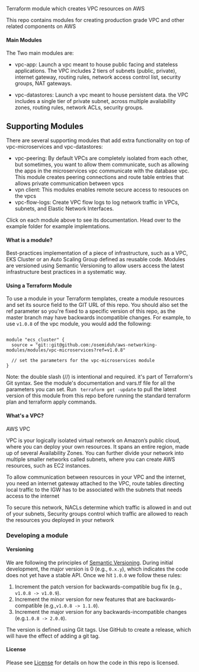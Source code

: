 Terraform module which creates VPC resources on AWS

This repo contains modules for creating production grade VPC and other related components on AWS

#### Main Modules
The Two main modules are:

* vpc-app: Launch a vpc meant to house public facing and stateless applications. The VPC includes 2 tiers of subnets (public, private), internet gateway, routing rules, network access control list, security groups, NAT gateways.

* vpc-datastores: Launch a vpc meant to house persistent data. the VPC includes a single tier of private subnet, across multiple avaliability zones, routing rules, network ACLs, security groups.


## Supporting Modules
There are several supporting modules that add extra functionality on top of vpc-microservices and vpc-datastores:

* vpc-peering: By default VPCs are completely isolated from each other, but sometimes, you want to allow them communicate, such as allowing the apps in the microservices vpc communicate with the database vpc. This module creates peering connections and route table entries that allows private communication between vpcs
* vpn client: This modules enables remote secure access to resouces on the vpcs
* vpc-flow-logs: Create VPC flow logs to log network traffic in VPCs, subnets, and Elastic Network Interfaces.

Click on each module above to see its documentation. Head over to the example folder for example implemtations.

#### What is a module?
Best-practices implementation of a piece of infrastructure, such as a VPC, EKS Cluster or an Auto Scaling Group defined as reusable code. Modules are versioned using Semantic Versioning to allow users access the latest infrastructure best practices in a systematic way.

#### Using a Terraform Module
To use a module in your Terraform templates, create a module resources and set its source field to the GIT URL of this repo. You should also set the ref parameter so you're fixed to a specific version of this repo, as the master branch may have backwards incompatible changes. For example, to use <code>v1.0.8</code> of the vpc module, you would add the following:

```

module "ecs_cluster" {
  source = "git::git@github.com:/osemiduh/aws-networking-modules/modules/vpc-microservices?ref=v1.0.8"

  // set the parameters for the vpc-microservices module
} 

```

Note: the double slash (//) is intentional and required. it's part of Terraform's Git syntax. See the module's documentation and vars.tf file for all the parameters you can set. Run ` terraform get -update` to pull the latest version of this module from this repo before running the standard terraform plan and terraform apply commands.

#### What's a VPC?

AWS VPC

VPC is your logically isolated virtual network on Amazon’s public cloud, where you can deploy your own resources. It spans an entire region, made up of several Availability Zones. You can further divide your network into multiple smaller networks called subnets, where you can create AWS resources, such as EC2 instances.

To allow communication between resources in your VPC and the internet, you need an internet gateway attached to the VPC, route tables directing local traffic to the IGW has to be associated with the subnets that needs access to the internet

To secure this network, NACLs determine which traffic is allowed in and out of your subnets, Security groups control which traffic are allowed to reach the resources you deployed in your network

### Developing a module

#### Versioning
We are following the principles of [Semantic Versioning](https://semver.org/). During initial development, the major version is 0 (e.g., `0.x.y`), which indicates the code does not yet have a stable API. Once we hit `1.0.0` we follow these rules:
1. Increment the patch version for backwards-compatible bug fix (e.g., `v1.0.8 -> v1.0.9`).
2. Increment the minor version for new features that are backwards-compatible (e.g.,`v1.0.8 -> 1.1.0`).
3. Increment the major version for any backwards-incompatible changes (e.g.`1.0.8 -> 2.0.0`).

The version is defined using Git tags. Use GitHub to create a release, which will have the effect of adding a git tag.


#### License
Please see [License](https://github.com/osemiduh/aws-networking-modules/blob/main/LICENSE) for details on how the code in this repo is licensed.
